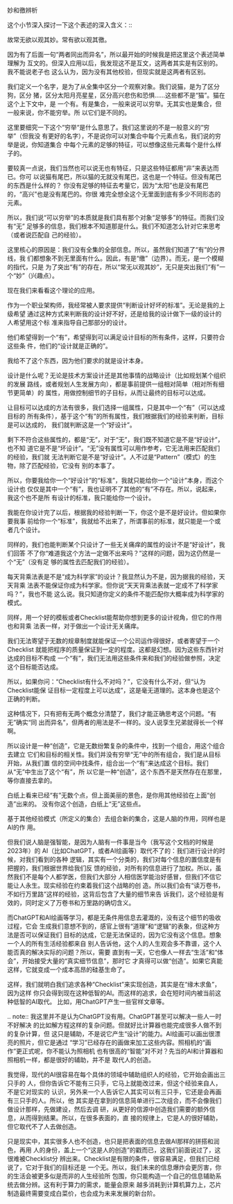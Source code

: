         
妙和徼辨析

这个小节深入探讨一下这个表述的深入含义：::

  故常无欲以观其妙。常有欲以观其徼。

因为有了后面一句“两者同出而异名”，所以最开始的时候我是把这里这个表述简单理解为
互文的。但深入应用以后，我发现这不是互文，这两者其实是有区别的。我不能说老子也
这么认为，因为没有其他校验，但现实就是这两者有区别。

我们定义一个名字，是为了从全集中区分一个观察对象。我们说猫，是为了区分狗，区分
猪，区分太阳月亮星星，区分高兴悲伤和恐惧……这些都不是“猫”。猫在这个上下文中，是
一个有。有是集合，一般来说可以穷举。无其实也是集合，但一般来说，你不能穷举。所
以它们是不同的。

这里要细究一下这个“穷举“是什么意思了。我们这里说的不是一般意义的“穷举”（但我没
有更好的名字），不是说你可以对集合中每个元素点名，我们说的穷举是说，你知道集合
中每个元素的足够的特征，可以想像这些元素每个是什么样子的。

要较真一点说，我们当然也可以说无也有特征，只是这些特征都用“非”来表达而已。你可
以说猫有尾巴，所以猫的无就没有尾巴，这也是一个特征。但没有尾巴的东西是什么样的？
你没有足够的特征去考量它，因为“太阳”也是没有尾巴的，“高兴”也是没有尾巴的。你很
难完全想全这个无里面到底有多少不同形态的元素。

所以，我们说“可以穷举”的本质就是我们具有那个对象“足够多”的特征。而我们没有“无”
足够多的信息，我们根本不知道那是什么。我们不知道怎么针对它来思考（或者说匹配自
己的经验）。

这里核心的原因是：我们没有全集的全部信息。所以，虽然我们知道了“有”的分界线，我
们都想象不到无里面有什么。因此，有是“缴”（边界）。而无，是一个模糊的指代，只是
为了突出“有”的存在，所以“常无以观其妙”，无只是突出我们“有”一个“妙”（兴趣点）。

现在我们来看看这个理论的应用。

作为一个职业架构师，我经常被人要求提供“判断设计好坏的标准”。无论是我的上级希望
通过这种方式来判断我的设计好不好，还是给我的设计做下一级的设计的人希望用这个标
准来指导自己那部分的设计。

他们希望得到一个“有”，希望得到可以满足设计目标的所有条件，这样，只要符合这些条
件，他们的“设计就是正确的”。

我给不了这个东西，因为他们要求的就是设计本身。

设计是什么呢？无论是技术方案设计还是其他事情的战略设计（比如规划某个组织的发展
路线，或者规划人生发展方向），都是事前提供一组相对简单（相对所有细节更简单）的
属性，用做控制细节的子目标，从而让最终的目标可以达成。

让目标可以达成的方法有很多，我们选择一组属性，只是其中一个“有”（可以达成目标的
所有条件），基于这个“有”的所有属性，我们根据我们的经验来判断，目标是可以达成的，
我们就判断这是一个“好设计”。

剩下不符合这些属性的，都是“无”，对于“无”，我们既不知道它是不是“好设计”，也不知
道它是不是“坏设计”。“无”没有属性可以用作参考，它无法用来匹配我们的经验，我们就
无法判断它是不是“好设计”。人不过是“Pattern”（模式）的生物，除了匹配经验，它没有
别的本事了。

所以，你要我给你一个“好设计”的“标准”，我就只能给你一个“设计”本身，而这个设计也
仅仅是其中一个“有”，我也证明不了其他的“有”不存在。所以，说起来，我这个也不是所
有设计的标准，我只能给你一个设计。

我能在你设计完了以后，根据我的经验判断一下，你这个是不是好设计。但如果你要我事
前给你一个“标准”，我就给不出来了，所谓事前的标准，就只能是一个或者几个设计。

同样的，我们也能判断某个只设计了一些无关痛痒的属性的设计不是“好设计”，我们回答
不了你“难道我这个方法一定做不出来吗？”这样的问题，因为这仍然是一个“无”（没有足
够的属性去匹配我们的经验）。

每天背乘法表是不是“成为科学家”的设计？我显然认为不是，因为据我的经验，天天背乘
法表不能保证你成为科学家。但你说“天天背乘法表就一定成不了科学家吗？”，我也不能
这么说。我只知道你定义的条件不能匹配你大概率成为科学家的模式。

同样，用一个好的模板或者Checklist能帮助你想到更多的设计视角，但它的作用也和背乘
法表一样，对于做出一个设计无关痛痒。

我们无法寄望于无数的规章制度就能保证一个公司运作得很好，或者寄望于一个Checklist
就能把程序的质量保证到一定的程度。这都是幻想。因为这些东西针对达成的目标不构成
一个“有”，我们无法用这些条件来和我们的经验做参照，决定这个目标能否达成。

所以，如果你问：“Checklist有什么不对吗？”，它没有什么不对，但“认为Checklist能保
证目标一定程度上可以达成”，这是毫无道理的。这本身也是这个正确的判断。

这种情况下，只有把有无两个概念分清楚了，我们才能正确思考这个问题。“有无”确实“同
出而异名”，但两者的用法是不一样的。没人说孪生兄弟就得长一个样啊。

所以设计是一种“创造”，它是无数纷繁复杂的条件中，找到一个组合，用这个组合去建立
它们和目标的相关性。我们并没有穷举“无”中的所有组合，我们是从目标开始，从我们置
信的空间中找条件，组合出一个“有”来达成这个目标。我们从“无”中生出了这个“有”，所
以它是一种“创造”，这个东西不是天然存在在那里，等你直接去拿的。

白纸上看来已经“有”无数个点，但上面美丽的景色，是你用其他经验在上面“创造”出来的。
没有你这个创造，白纸上“无”这些点。

基于其他经验模式（所定义的集合）去组合新的集合，这是人脑的作用，同样也是AI的作
用。

但我们说人脑是强智能，是因为人脑有一件事是当今（我写这个文档的时候是2023年）的
AI（比如ChatGPT，或者AI绘画等）取代不了的：我们进行设计的时候，对我们看到的各种
逻辑，其实有一个分类的，我们对每个信息的置信度是有把握的，我们根据世界给我们反
馈的经验，对所有的信息进行了加权。所以，虽然我们不是每个人都学医，但我们大部分
人相信医学能治好感冒，但我们不信它能让人永生。现实经验在约束着我们这个战略的创
造。所以我们会有“读万卷书，不如行万里路”这样的经验，这背后包含了大量的细节来告
诉我们，这个经验是有效的，同时定义了万卷书和万里路的确切含义。

而ChatGPT和AI绘画等学习，都是无条件用信息去灌溉的，没有这个细节的吸收过程，它会
生成我们意想不到的，感官上很有“道理”和“逻辑”的表象，但这种方法是否可以保证我们
目标的达成，它是无法保证的，因为它没有这个信息。想象一个人的所有生活经验都来自
别人告诉他，这个人的人生观会多不靠谱，这个人能否真的解决实际的问题？所以，需要
直到有一天，它也像人一样去“生活”和“体会”，开始接受大量的“真实细节信息”，那时它
才真得可以做“创造”。如果它真能这样，它就变成一个成本高昂的硅基生命了。

这样，我们就明白我们追求各种“Checklist”来实现创造，其实是在“缘木求鱼”，因为这样
你只会得到现在这种低智的AI。而这样的追求，会在短时间内被当前这种低智的AI取代。
比如，用ChatGPT产生一些官样文章等。

.. note:: 我这里并不是认为ChatGPT没有用。ChatGPT甚至可以解决一些人一时不好解决
  的比如解方程这样的复杂问题。但就好比计算器也能完成很多人做不到的复杂计算，但
  这只是辅助，不是说它产生“设计”的能力。AI绘画可以画出很漂亮的照片，但它是通过
  “学习”已经存在的画做来加工这些内容。照相机的“画作”更正式呢，你不能认为照相机
  也有很高的“智能”对不对？先当的AI和计算器和照相机一样，都是很好的辅助，并不是
  取代人的创造。

我觉得，现代的AI很容易在每个具体的领域中辅助组织人的经验，它开始会画出三只手的
人，但你告诉它不能有三只手，它马上就能改过来，但这个经验来自人，不是它对现实的
认识，另外来一个人告诉它人其实可以有三只手，它还是会再画有三只手的人。所以，他
其实是在拿到的信息简单进行二次组合，而不会像我们做设计那样，先做建设，然后去调
研，从更好的信源中创造我们需要的额外信息，从而得到结果。所以，在很多表面的，直
接的规律上，它是人的很好辅助，但它取代不了人去做创造。

只是现实中，其实很多人也不创造，也只是把表面的信息去做AI那样的拼搭和润色，再用
人的身份，盖上一个“这是人的创造”的戳而已，这我们前面说过了，这很难被Checklist分
辨出来。Checklist是有限的条件，很容易满足，但我们已经说了，它对于我们的目标还是
一个无。所以，我们未来的信息爆炸会更厉害，你的生活会被更多似是而非的人生经验所
包围，你只能构造一个自己的信息辅助系统去做分辨。这有利于算力的需求，能量会原来
越多消耗到计算机算力上，芯片制造最终需要变成白菜价，也会成为未来发展的新台阶。

